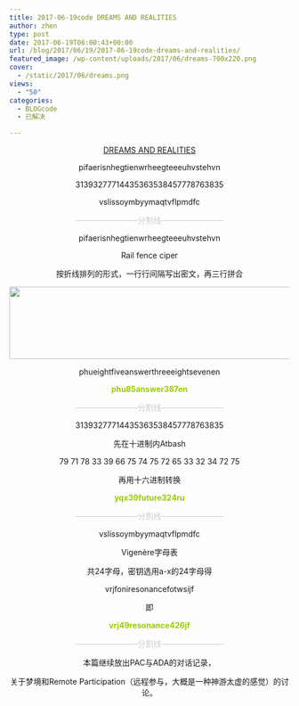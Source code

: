```yaml
---
title: 2017-06-19code DREAMS AND REALITIES
author: zhen
type: post
date: 2017-06-19T06:00:43+00:00
url: /blog/2017/06/19/2017-06-19code-dreams-and-realities/
featured_image: /wp-content/uploads/2017/06/dreams-700x220.png
cover:
  - /static/2017/06/dreams.png
views:
  - "50"
categories:
  - BLOGcode
  - 已解决

---
```

<p style="text-align: center;">
  <a href="http://investigate.ingress.com/2017/06/18/dreams-and-realities/">DREAMS AND REALITIES</a>
</p>

<p style="text-align: center;">
  pifaerisnhegtienwrheegteeeuhvstehvn
</p>

<p style="text-align: center;">
  31393277714435363538457778763835
</p>

<p style="text-align: center;">
  vslissoymbyymaqtvflpmdfc<!--more-->
</p>

<p style="text-align: center;">
  <span style="color: #cccccc;">————————分割线————————</span>
</p>

<p style="text-align: center;">
  pifaerisnhegtienwrheegteeeuhvstehvn
</p>

<p style="text-align: center;">
  Rail fence ciper
</p>

<p style="text-align: center;">
  按折线排列的形式，一行行间隔写出密文，再三行拼合
</p>

<img class="aligncenter wp-image-211 size-full" src="/static/2017/06/21.png" alt="" width="873" height="130" srcset="/static/2017/06/21.png 873w, /static/2017/06/21-300x45.png 300w, /static/2017/06/21-768x114.png 768w" sizes="(max-width: 873px) 100vw, 873px" />

<p style="text-align: center;">
  phueightfiveanswerthreeeightsevenen
</p>

<p style="text-align: center;">
  <span style="color: #99cc00;"><strong>phu85answer387en</strong></span>
</p>

<p style="text-align: center;">
  <span style="color: #cccccc;">————————分割线————————</span>
</p>

<p style="text-align: center;">
  31393277714435363538457778763835
</p>

<p style="text-align: center;">
  先在十进制内Atbash
</p>

<p style="text-align: center;">
  79 71 78 33 39 66 75 74 75 72 65 33 32 34 72 75
</p>

<p style="text-align: center;">
  再用十六进制转换
</p>

<p style="text-align: center;">
  <strong><span style="color: #99cc00;">yqx39future324ru</span></strong>
</p>

<p style="text-align: center;">
  <span style="color: #cccccc;">————————分割线————————</span>
</p>

<p style="text-align: center;">
  vslissoymbyymaqtvflpmdfc
</p>

<p style="text-align: center;">
  Vigenère字母表
</p>

<p style="text-align: center;">
  共24字母，密钥选用a-x的24字母得
</p>

<p style="text-align: center;">
  vrjfoniresonancefotwsijf
</p>

<p style="text-align: center;">
  即
</p>

<p style="text-align: center;">
  <span style="color: #99cc00;"><strong>vrj49resonance426jf</strong></span>
</p>

<p style="text-align: center;">
  <span style="color: #cccccc;">————————分割线————————</span>
</p>

<p style="text-align: center;">
  本篇继续放出PAC与ADA的对话记录，
</p>

<p style="text-align: center;">
  关于梦境和Remote Participation（远程参与，大概是一种神游太虚的感觉）的讨论。
</p>

&nbsp;

&nbsp;

&nbsp;

&nbsp;